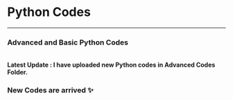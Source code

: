 
<h1>Python Codes</h1>
<hr>
<h3>Advanced and Basic Python Codes</h3>
<br>
<strong> <b>Latest Update</b> : I have uploaded new Python codes in Advanced Codes Folder.</strong>
<h3>New Codes are arrived ✨</h3>
